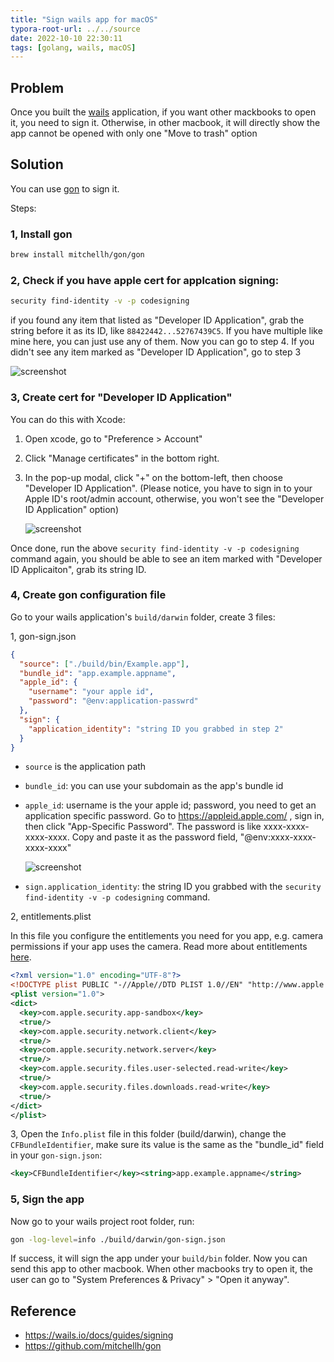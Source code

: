 ```yaml
---
title: "Sign wails app for macOS"
typora-root-url: ../../source
date: 2022-10-10 22:30:11
tags: [golang, wails, macOS]
---
```


## Problem

Once you built the [wails](https://wails.io) application, if you want other mackbooks to open it, you need to sign it. Otherwise, in other macbook, it will directly show the app cannot be opened with only one "Move to trash" option



## Solution

You can use [gon](https://github.com/mitchellh/gon) to sign it.

Steps:

### 1, Install gon

```bash
brew install mitchellh/gon/gon
```

### 2, Check if you have apple cert for applcation signing:

```bash
security find-identity -v -p codesigning
```

if you found any item that listed as "Developer ID Application", grab the string before it as its ID, like `88422442...52767439C5`.
If you have multiple like mine here,  you can just use any of them. Now you can go to step 4. If you didn't see any item marked as "Developer ID Application", go to step 3

![screenshot](https://cdn.jsdelivr.net/gh/bofeng/drive@main/uPic/2022-1665455630288-2JNRnL.png)

### 3, Create cert for "Developer ID Application"

You can do this with Xcode:

1. Open xcode, go to "Preference > Account"

2. Click "Manage certificates" in the bottom right.

3. In the pop-up modal, click "+" on the bottom-left, then choose "Developer ID Application". (Please notice, you have to sign in to your Apple ID's root/admin account, otherwise, you won't see the "Developer ID Application" option)

   ![screenshot](https://cdn.jsdelivr.net/gh/bofeng/drive@main/uPic/2022-1665455277842-JAgFGl.png)

Once done, run the above `security find-identity -v -p codesigning` command again, you should be able to see an item marked with "Developer ID Applicaiton", grab its string ID.

### 4, Create gon configuration file

Go to your wails application's `build/darwin` folder, create 3 files:

1, gon-sign.json

```json
{
  "source": ["./build/bin/Example.app"],
  "bundle_id": "app.example.appname",
  "apple_id": {
    "username": "your apple id",
    "password": "@env:application-passwrd"
  },
  "sign": {
    "application_identity": "string ID you grabbed in step 2"
  }
}
```

* `source` is the application path

* `bundle_id`: you can use your subdomain as the app's bundle id

* `apple_id`: username is the your apple id; password, you need to get an application specific password. Go to https://appleid.apple.com/ , sign in, then click "App-Specific Password". The password is like xxxx-xxxx-xxxx-xxxx. Copy and paste it as the password field, "@env:xxxx-xxxx-xxxx-xxxx"

  ![screenshot](https://cdn.jsdelivr.net/gh/bofeng/drive@main/uPic/2022-1665456160744-mrVUhu.png)

* `sign.application_identity`: the string ID you grabbed with the `security find-identity -v -p codesigning` command.



2, entitlements.plist

In this file you configure the entitlements you need for you app, e.g. camera permissions if your app uses the camera. Read more about entitlements [here](https://developer.apple.com/documentation/bundleresources/entitlements).

```xml
<?xml version="1.0" encoding="UTF-8"?>
<!DOCTYPE plist PUBLIC "-//Apple//DTD PLIST 1.0//EN" "http://www.apple.com/DTDs/PropertyList-1.0.dtd">
<plist version="1.0">
<dict>
  <key>com.apple.security.app-sandbox</key>
  <true/>
  <key>com.apple.security.network.client</key>
  <true/>
  <key>com.apple.security.network.server</key>
  <true/>
  <key>com.apple.security.files.user-selected.read-write</key>
  <true/>
  <key>com.apple.security.files.downloads.read-write</key>
  <true/>
</dict>
</plist>
```

3, Open the `Info.plist` file in this folder (build/darwin), change the `CFBundleIdentifier`, make sure its value is the same as the "bundle_id" field in your `gon-sign.json`:

```xml
<key>CFBundleIdentifier</key><string>app.example.appname</string>
```



### 5, Sign the app

Now go to your wails project root folder, run:

```bash
gon -log-level=info ./build/darwin/gon-sign.json
```

If success, it will sign the app under your `build/bin` folder. Now you can send this app to other macbook. When other macbooks try to open it, the user can go to "System Preferences & Privacy" > "Open it anyway".



## Reference

* https://wails.io/docs/guides/signing
* https://github.com/mitchellh/gon
